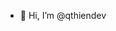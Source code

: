 - 👋 Hi, I’m @qthiendev

<!---
qthiendev/qthiendev is a ✨ special ✨ repository because its `README.md` (this file) appears on your GitHub profile.
You can click the Preview link to take a look at your changes.
--->
